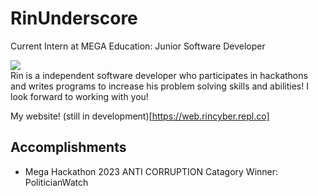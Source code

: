 # RinUnderscore

Current Intern at MEGA Education: Junior Software Developer

<a href="https://github.com/anuraghazra/github-readme-stats">
  <img align="center" src="https://github-readme-stats.vercel.app/api/top-langs/?username=RinSoftwareDeveloper&show_icons=true&theme=radical" />
</a>
<div>Rin is a independent software developer who participates in hackathons and writes programs to increase his problem solving skills and abilities! I look forward to working with you!</div>

My website! (still in development)[https://web.rincyber.repl.co]

## Accomplishments
- Mega Hackathon 2023 ANTI CORRUPTION Catagory Winner: PoliticianWatch
